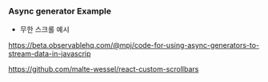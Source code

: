 
### Async generator Example
* 무한 스크롤 예시

https://beta.observablehq.com/@mpj/code-for-using-async-generators-to-stream-data-in-javascrip

https://github.com/malte-wessel/react-custom-scrollbars

